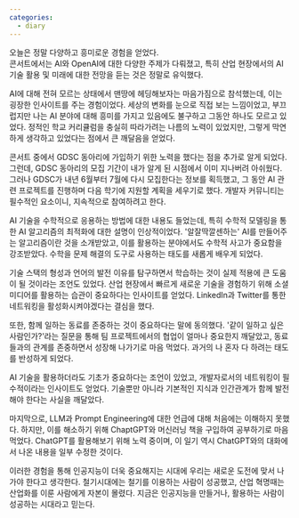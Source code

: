 ```yaml
---
categories:
  - diary
---
```


오늘은 정말 다양하고 흥미로운 경험을 얻었다.  
콘서트에서는 AI와 OpenAI에 대한 다양한 주제가 다뤄졌고, 특히 산업 현장에서의 AI 기술 활용 및 미래에 대한 전망을 듣는 것은 정말로 유익했다.

AI에 대해 전혀 모르는 상태에서 맨땅에 헤딩해보자는 마음가짐으로 참석했는데, 이는 굉장한 인사이트를 주는 경험이었다. 세상의 변화를 눈으로 직접 보는 느낌이었고, 부끄럽지만 나는 AI 분야에 대해 흥미를 가지고 있음에도 불구하고 그동안 하나도 모르고 있었다. 정적인 학교 커리큘럼을 충실히 따라가려는 나름의 노력이 있었지만, 그렇게 막연하게 생각하고 있었다는 점에서 큰 깨달음을 얻었다.

콘서트 중에서 GDSC 동아리에 가입하기 위한 노력을 했다는 점을 추가로 알게 되었다. 그런데, GDSC 동아리의 모집 기간이 내가 알게 된 시점에서 이미 지나버려 아쉬웠다. 그러나 GDSC가 내년 6월부터 7월에 다시 모집한다는 정보를 획득했고, 그 동안 AI 관련 프로젝트를 진행하며 다음 학기에 지원할 계획을 세우기로 했다. 개발자 커뮤니티는 필수적인 요소이니, 지속적으로 참여하려고 한다.

AI 기술을 수학적으로 응용하는 방법에 대한 내용도 들었는데, 특히 수학적 모델링을 통한 AI 알고리즘의 최적화에 대한 설명이 인상적이었다. '알잘딱깔센하는' AI를 만들어주는 알고리즘이란 것을 소개받았고, 이를 활용하는 분야에서도 수학적 사고가 중요함을 강조받았다. 수학을 문제 해결의 도구로 사용하는 태도를 새롭게 배우게 되었다.

기술 스택의 형성과 언어의 발전 이유를 탐구하면서 학습하는 것이 실제 적용에 큰 도움이 될 것이라는 조언도 있었다. 산업 현장에서 빠르게 새로운 기술을 경험하기 위해 소셜 미디어를 활용하는 습관이 중요하다는 인사이트를 얻었다. LinkedIn과 Twitter를 통한 네트워킹을 활성화시켜야겠다는 결심을 했다.

또한, 함께 일하는 동료를 존중하는 것이 중요하다는 말에 동의했다. '같이 일하고 싶은 사람인가?'라는 질문을 통해 팀 프로젝트에서의 협업이 얼마나 중요한지 깨달았고, 동료들과의 관계를 존중하면서 성장해 나가기로 마음 먹었다. 과거의 나 혼자 다 하려는 태도를 반성하게 되었다.

AI 기술을 활용하더라도 기초가 중요하다는 조언이 있었고, 개발자로서의 네트워킹이 필수적이라는 인사이트도 얻었다. 기술뿐만 아니라 기본적인 지식과 인간관계가 함께 발전해야 한다는 사실을 깨달았다.

마지막으로, LLM과 Prompt Engineering에 대한 언급에 대해 처음에는 이해하지 못했다. 하지만, 이를 해소하기 위해 ChaptGPT와 머신러닝 책을 구입하여 공부하기로 마음먹었다. ChatGPT를 활용해보기 위해 노력 중이며, 이 일기 역시 ChatGPT와의 대화에서 나온 내용을 일부 수정한 것이다.

이러한 경험을 통해 인공지능이 더욱 중요해지는 시대에 우리는 새로운 도전에 맞서 나가야 한다고 생각한다. 철기시대에는 철기를 이용하는 사람이 성공했고, 산업 혁명때는 산업화를 이룬 사람에게 자본이 몰렸다. 지금은 인공지능을 만들거나, 활용하는 사람이 성공하는 시대라고 믿는다.
